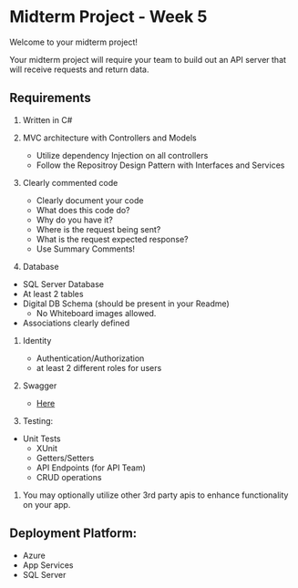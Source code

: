 # Midterm Project - Week 5

Welcome to your midterm project! 

Your midterm project will require your team to build out an API server that will receive requests and return data. 

## Requirements

1. Written in C#

1. MVC architecture with Controllers and Models
	- Utilize dependency Injection on all controllers
	- Follow the Repositroy Design Pattern with Interfaces and Services

1. Clearly commented code
	- Clearly document your code 
	- What does this code do?
	- Why do you have it?
	- Where is the request being sent?
	- What is the request expected response?
    - Use Summary Comments!

1. Database
  - SQL Server Database
  - At least 2 tables
  - Digital DB Schema (should be present in your Readme)
	- No Whiteboard images allowed.
  - Associations clearly defined

1. Identity
	- Authentication/Authorization
	- at least 2 different roles for users

1. Swagger
	- [Here](https://docs.microsoft.com/en-us/aspnet/core/tutorials/web-api-help-pages-using-swagger?view=aspnetcore-3.1)

1. Testing:
  - Unit Tests
	- XUnit
	- Getters/Setters
	- API Endpoints (for API Team)
	- CRUD operations

1. You may optionally utilize other 3rd party apis to enhance functionality on your app.


## Deployment Platform:
- Azure
- App Services
- SQL Server

